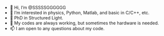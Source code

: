 - 👋 Hi, I’m @SSSSSGGGGGG 
- 👀 I’m interested in physics, Python, Matlab, and basic in C/C++, etc.
- 🌱 PhD in Structured Light.
- 💞️ My codes are always working, but sometimes the hardware is needed.
- 📫 I am open to any questions about my code.


<!---
SSSSSGGGGGG/SSSSSGGGGGG is a ✨ special ✨ repository because its `README.md` (this file) appears on your GitHub profile.
You can click the Preview link to take a look at your changes.
--->
